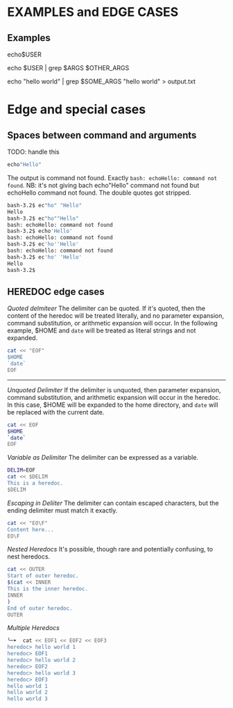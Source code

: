 # EXAMPLES and EDGE CASES

## Examples

echo$USER

echo $USER | grep $ARGS $OTHER_ARGS

echo "hello world" | grep $SOME_ARGS "hello world" > output.txt

# Edge and special cases

## Spaces between command and arguments

TODO: handle this

```bash
echo"Hello"
```

The output is command not found. Exactly `bash: echoHello: command not found`. NB: it's not giving bach echo"Hello" command not found but echoHello command not found. The double quotes got stripped.

```bash
bash-3.2$ ec"ho" "Hello"
Hello
bash-3.2$ ec"ho""Hello"
bash: echoHello: command not found
bash-3.2$ echo'Hello'
bash: echoHello: command not found
bash-3.2$ ec'ho''Hello'
bash: echoHello: command not found
bash-3.2$ ec'ho' 'Hello'
Hello
bash-3.2$
```

## HEREDOC edge cases

_Quoted delmiteer_ The delimiter can be quoted. If it's quoted, then the content of the heredoc will be treated literally, and no parameter expansion, command substitution, or arithmetic expansion will occur. In the following example, $HOME and `date` will be treated as literal strings and not expanded.

```bash
cat << "EOF"
$HOME
`date`
EOF
```

---

_Unquoted Delimiter_ If the delimiter is unquoted, then parameter expansion, command substitution, and arithmetic expansion will occur in the heredoc. In this case, $HOME will be expanded to the home directory, and `date` will be replaced with the current date.

```bash
cat << EOF
$HOME
`date`
EOF
```

_Variable as Delimiter_ The delimiter can be expressed as a variable.

```bash
DELIM=EOF
cat << $DELIM
This is a heredoc.
$DELIM
```

_Escaping in Deliiter_ The delimiter can contain escaped characters, but the ending delimiter must match it exactly.

```bash
cat << "EO\F"
Content here...
EO\F
```

_Nested Heredocs_ It's possible, though rare and potentially confusing, to nest heredocs.

```bash
cat << OUTER
Start of outer heredoc.
$(cat << INNER
This is the inner heredoc.
INNER
)
End of outer heredoc.
OUTER


```

_Multiple Heredocs_
```bash
╰─➤  cat << EOF1 << EOF2 << EOF3
heredoc> hello world 1
heredoc> EOF1
heredoc> hello world 2
heredoc> EOF2
heredoc> hello world 3
heredoc> EOF3
hello world 1
hello world 2
hello world 3
```

